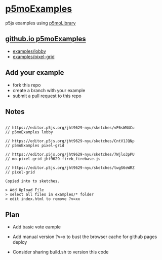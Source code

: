 # [p5moExamples](https://github.com/molab-itp/p5moExamples.git)

p5js examples using [p5moLibrary](https://github.com/molab-itp/p5moLibrary.git)

## [github.io p5moExamples](https://molab-itp.github.io/p5moExamples?001)

- [examples/lobby](examples/lobby?001)
- [examples/pixel-grid](examples/pixel-grid?001)

## Add your example

- fork this repo
- create a branch with your example
- submit a pull request to this repo

## Notes

```

// https://editor.p5js.org/jht9629-nyu/sketches/vP6sWN4Cu
// p5moExamples lobby

// https://editor.p5js.org/jht9629-nyu/sketches/CntV1JQNp
// p5moExamples pixel-grid

// https://editor.p5js.org/jht9629-nyu/sketches/7Wjlo3pPU
// mo-pixel-grid jht9629 fireb_firebase.js

// https://editor.p5js.org/jht9629-nyu/sketches/twgS6eWRZ
// pixel-grid

Copied into to sketches.

> Add Upload File
> select all files in examples/* folder
> edit index.html to remove ?v=xx

```

## Plan

- Add basic vote eample

- Add manual version ?v=x to bust the browser cache for github pages deploy

- Consider sharing build.sh to version this code
